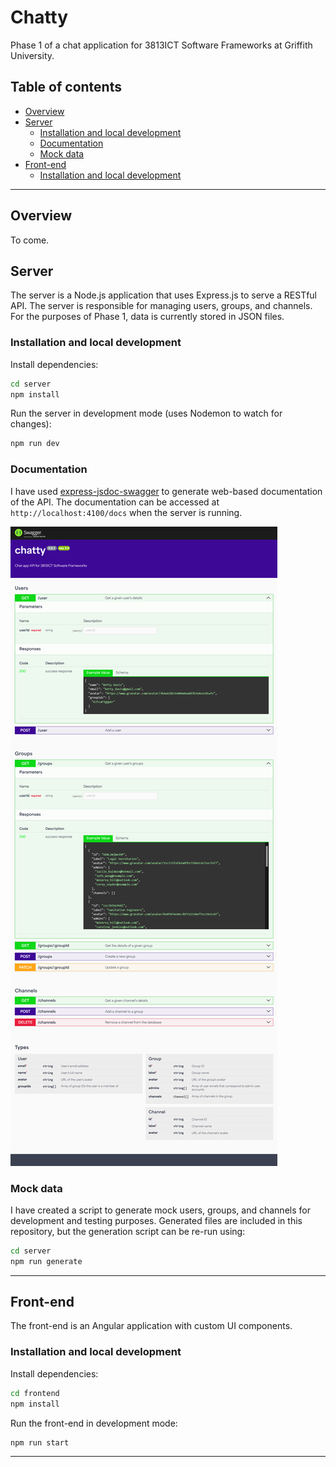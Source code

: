 # Chatty

Phase 1 of a chat application for 3813ICT Software Frameworks at Griffith University.

## Table of contents
- [Overview](#overview)
- [Server](#server)
  - [Installation and local development](#installation-and-local-development)
  - [Documentation](#documentation)
  - [Mock data](#mock-data)
- [Front-end](#front-end)
  - [Installation and local development](#installation-and-local-development-1)

---
## Overview

To come.


## Server
The server is a Node.js application that uses Express.js to serve a RESTful API. The server is responsible for managing users, groups, and channels. For the purposes of Phase 1, data is currently stored in JSON files. 

### Installation and local development

Install dependencies:

```bash
cd server
npm install
```

Run the server in development mode (uses Nodemon to watch for changes):
```bash
npm run dev
```

### Documentation
I have used [express-jsdoc-swagger](https://www.npmjs.com/package/express-jsdoc-swagger) to generate web-based documentation of the API. The documentation can be accessed at `http://localhost:4100/docs` when the server is running.

![Swagger documentation screenshot](./doc-assets/swagger-ui.png)

### Mock data
I have created a script to generate mock users, groups, and channels for development and testing purposes. Generated files are included in this repository, but the generation script can be re-run using:

```bash
cd server
npm run generate
```

---
## Front-end

The front-end is an Angular application with custom UI components.

### Installation and local development

Install dependencies:

```bash
cd frontend
npm install
```

Run the front-end in development mode:
```bash
npm run start
```

---
